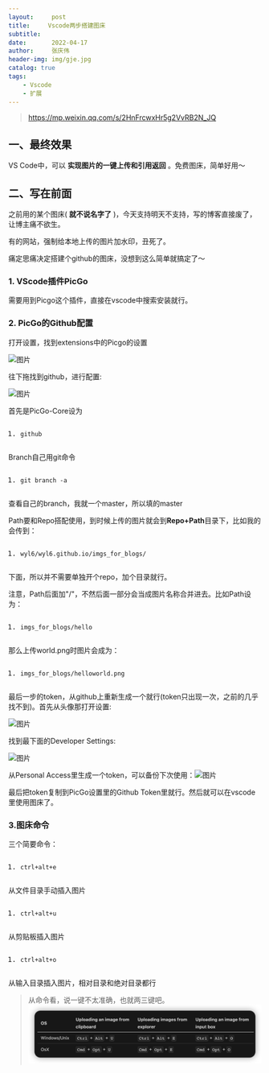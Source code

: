 ```yaml
---
layout:     post
title:     Vscode两步搭建图床
subtitle:   
date:       2022-04-17
author:     张庆伟
header-img: img/gje.jpg
catalog: true
tags:
    - Vscode
    - 扩展
---
```

> https://mp.weixin.qq.com/s/2HnFrcwxHr5g2VvRB2N_JQ

## 一、最终效果

VS Code中，可以 **实现图片的一键上传和引用返回** 。免费图床，简单好用～

## 二、写在前面

之前用的某个图床( **就不说名字了** )，今天支持明天不支持，写的博客直接废了，让博主痛不欲生。

有的网站，强制给本地上传的图片加水印，丑死了。

痛定思痛决定搭建个github的图床，没想到这么简单就搞定了～

### 1. VScode插件PicGo

需要用到Picgo这个插件，直接在vscode中搜索安装就行。

### 2. PicGo的Github配置

打开设置，找到extensions中的Picgo的设置

![图片](https://mmbiz.qpic.cn/mmbiz_png/KxvDktg1OnYrV4ia3Uxo26AwBCbL6tFmlKC9PIGWnyGFpV18LGJNtewA2nRWCn323sGIpXNzyTVlt216rIqU87Q/640?wx_fmt=png&wxfrom=5&wx_lazy=1&wx_co=1)

往下拖找到github，进行配置:

![图片](https://mmbiz.qpic.cn/mmbiz_png/KxvDktg1OnYrV4ia3Uxo26AwBCbL6tFmlnzohrdyQge2ibaJFKWfLBeEzRtlnv5s6wYbjB8TxorASEMe2MobBxgw/640?wx_fmt=png&wxfrom=5&wx_lazy=1&wx_co=1)

首先是PicGo-Core设为

<pre class="" mp-original-font-size="10" mp-original-line-height="12"><ol class="list-paddingleft-2" mp-original-font-size="10" mp-original-line-height="12"><li mp-original-font-size="10" mp-original-line-height="12"><p mp-original-font-size="10" mp-original-line-height="12"><span mp-original-font-size="14" mp-original-line-height="22"><span mp-original-font-size="14" mp-original-line-height="22"><code class="" mp-original-font-size="10" mp-original-line-height="12"><span class="" mp-original-font-size="13" mp-original-line-height="20">github</span></code></span></span></p></li></ol></pre>

Branch自己用git命令

<pre class="" mp-original-font-size="10" mp-original-line-height="12"><ol class="list-paddingleft-2" mp-original-font-size="10" mp-original-line-height="12"><li mp-original-font-size="10" mp-original-line-height="12"><p mp-original-font-size="10" mp-original-line-height="12"><span mp-original-font-size="14" mp-original-line-height="22"><span mp-original-font-size="14" mp-original-line-height="22"><code class="" mp-original-font-size="10" mp-original-line-height="12"><span class="" mp-original-font-size="13" mp-original-line-height="20">git branch </span><span class="" mp-original-font-size="13" mp-original-line-height="20">-</span><span class="" mp-original-font-size="13" mp-original-line-height="20">a</span></code></span></span></p></li></ol></pre>

查看自己的branch，我就一个master，所以填的master

Path要和Repo搭配使用，到时候上传的图片就会到**Repo+Path**目录下，比如我的会传到：

<pre class="" mp-original-font-size="10" mp-original-line-height="12"><ol class="list-paddingleft-2" mp-original-font-size="10" mp-original-line-height="12"><li mp-original-font-size="10" mp-original-line-height="12"><p mp-original-font-size="10" mp-original-line-height="12"><span mp-original-font-size="14" mp-original-line-height="22"><span mp-original-font-size="14" mp-original-line-height="22"><code class="" mp-original-font-size="10" mp-original-line-height="12"><span class="" mp-original-font-size="13" mp-original-line-height="20">wyl6</span><span class="" mp-original-font-size="13" mp-original-line-height="20">/</span><span class="" mp-original-font-size="13" mp-original-line-height="20">wyl6</span><span class="" mp-original-font-size="13" mp-original-line-height="20">.</span><span class="" mp-original-font-size="13" mp-original-line-height="20">github</span><span class="" mp-original-font-size="13" mp-original-line-height="20">.</span><span class="" mp-original-font-size="13" mp-original-line-height="20">io</span><span class="" mp-original-font-size="13" mp-original-line-height="20">/</span><span class="" mp-original-font-size="13" mp-original-line-height="20">imgs_for_blogs</span><span class="" mp-original-font-size="13" mp-original-line-height="20">/</span></code></span></span></p></li></ol></pre>

下面，所以并不需要单独开个repo，加个目录就行。

注意，Path后面加"/"，不然后面一部分会当成图片名称合并进去。比如Path设为：

<pre class="" mp-original-font-size="10" mp-original-line-height="12"><ol class="list-paddingleft-2" mp-original-font-size="10" mp-original-line-height="12"><li mp-original-font-size="10" mp-original-line-height="12"><p mp-original-font-size="10" mp-original-line-height="12"><span mp-original-font-size="14" mp-original-line-height="22"><span mp-original-font-size="14" mp-original-line-height="22"><code class="" mp-original-font-size="10" mp-original-line-height="12"><span class="" mp-original-font-size="13" mp-original-line-height="20">imgs_for_blogs</span><span class="" mp-original-font-size="13" mp-original-line-height="20">/</span><span class="" mp-original-font-size="13" mp-original-line-height="20">hello</span></code></span></span></p></li></ol></pre>

那么上传world.png时图片会成为：

<pre class="" mp-original-font-size="10" mp-original-line-height="12"><ol class="list-paddingleft-2" mp-original-font-size="10" mp-original-line-height="12"><li mp-original-font-size="10" mp-original-line-height="12"><p mp-original-font-size="10" mp-original-line-height="12"><span mp-original-font-size="14" mp-original-line-height="22"><span mp-original-font-size="14" mp-original-line-height="22"><code class="" mp-original-font-size="10" mp-original-line-height="12"><span class="" mp-original-font-size="13" mp-original-line-height="20">imgs_for_blogs</span><span class="" mp-original-font-size="13" mp-original-line-height="20">/</span><span class="" mp-original-font-size="13" mp-original-line-height="20">helloworld</span><span class="" mp-original-font-size="13" mp-original-line-height="20">.</span><span class="" mp-original-font-size="13" mp-original-line-height="20">png</span></code></span></span></p></li></ol></pre>

最后一步的token，从github上重新生成一个就行(token只出现一次，之前的几乎找不到)。首先从头像那打开设置:

![图片](https://mmbiz.qpic.cn/mmbiz_png/KxvDktg1OnYrV4ia3Uxo26AwBCbL6tFml7T3sVWS3rL22SvWgTe1Qab9FnUhg71yEhYWx0GaKRzBR4wuuSL3W1g/640?wx_fmt=png&wxfrom=5&wx_lazy=1&wx_co=1)

找到最下面的Developer Settings:

![图片](https://mmbiz.qpic.cn/mmbiz_png/KxvDktg1OnYrV4ia3Uxo26AwBCbL6tFmlBKkSuKqZDdoY9SVlePM1eUpy8DQYepTUnwkUuBibRMLIGhxDzY9gsNA/640?wx_fmt=png&wxfrom=5&wx_lazy=1&wx_co=1)

从Personal Access里生成一个token，可以备份下次使用：![图片](https://mmbiz.qpic.cn/mmbiz_png/KxvDktg1OnYrV4ia3Uxo26AwBCbL6tFmlGoOAd8LfCZdux42AjYZSNVfydKcTBOP5U7qWKqomT1xYZRHUju5Uxg/640?wx_fmt=png&wxfrom=5&wx_lazy=1&wx_co=1)

最后把token复制到PicGo设置里的Github Token里就行。然后就可以在vscode里使用图床了。

### 3.图床命令

三个简要命令：

<pre class="" mp-original-font-size="10" mp-original-line-height="12"><ol class="list-paddingleft-2" mp-original-font-size="10" mp-original-line-height="12"><li mp-original-font-size="10" mp-original-line-height="12"><p mp-original-font-size="10" mp-original-line-height="12"><span mp-original-font-size="14" mp-original-line-height="22"><span mp-original-font-size="14" mp-original-line-height="22"><code class="" mp-original-font-size="10" mp-original-line-height="12"><span class="" mp-original-font-size="13" mp-original-line-height="20">ctrl</span><span class="" mp-original-font-size="13" mp-original-line-height="20">+</span><span class="" mp-original-font-size="13" mp-original-line-height="20">alt</span><span class="" mp-original-font-size="13" mp-original-line-height="20">+</span><span class="" mp-original-font-size="13" mp-original-line-height="20">e</span></code></span></span></p></li></ol></pre>

从文件目录手动插入图片

<pre class="" mp-original-font-size="10" mp-original-line-height="12"><ol class="list-paddingleft-2" mp-original-font-size="10" mp-original-line-height="12"><li mp-original-font-size="10" mp-original-line-height="12"><p mp-original-font-size="10" mp-original-line-height="12"><span mp-original-font-size="14" mp-original-line-height="22"><span mp-original-font-size="14" mp-original-line-height="22"><code class="" mp-original-font-size="10" mp-original-line-height="12"><span class="" mp-original-font-size="13" mp-original-line-height="20">ctrl</span><span class="" mp-original-font-size="13" mp-original-line-height="20">+</span><span class="" mp-original-font-size="13" mp-original-line-height="20">alt</span><span class="" mp-original-font-size="13" mp-original-line-height="20">+</span><span class="" mp-original-font-size="13" mp-original-line-height="20">u</span></code></span></span></p></li></ol></pre>

从剪贴板插入图片

<pre class="" mp-original-font-size="10" mp-original-line-height="12"><ol class="list-paddingleft-2" mp-original-font-size="10" mp-original-line-height="12"><li mp-original-font-size="10" mp-original-line-height="12"><p mp-original-font-size="10" mp-original-line-height="12"><span mp-original-font-size="14" mp-original-line-height="22"><span mp-original-font-size="14" mp-original-line-height="22"><code class="" mp-original-font-size="10" mp-original-line-height="12"><span class="" mp-original-font-size="13" mp-original-line-height="20">ctrl</span><span class="" mp-original-font-size="13" mp-original-line-height="20">+</span><span class="" mp-original-font-size="13" mp-original-line-height="20">alt</span><span class="" mp-original-font-size="13" mp-original-line-height="20">+</span><span class="" mp-original-font-size="13" mp-original-line-height="20">o</span></code></span></span></p></li></ol></pre>

从输入目录插入图片，相对目录和绝对目录都行

> 从命令看，说一键不太准确，也就两三键吧。
> ![20220417103853](https://raw.githubusercontent.com/realzhangqingwei/realzhangqingwei.github.io/master/imgs_for_blogs/20220417103853.png)

